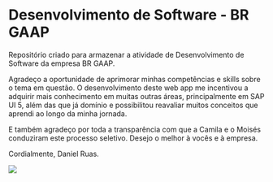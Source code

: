 # Desenvolvimento de Software - BR GAAP
Repositório criado para armazenar a atividade de Desenvolvimento de Software da empresa BR GAAP.

Agradeço a oportunidade de aprimorar minhas competências e skills sobre o tema em questão. O desenvolvimento deste web app me incentivou a adquirir mais conhecimento em muitas outras áreas, principalmente em SAP UI 5, além das que já domínio e possibilitou reavaliar muitos conceitos que aprendi ao longo da minha jornada.

E também agradeço por toda a transparência com que a Camila e o Moisés conduziram este processo seletivo. Desejo o melhor à vocês e à empresa. 

Cordialmente,
Daniel Ruas.

<img src = "https://img.swapcard.com/?u=https%3A%2F%2Fcdn-api.swapcard.com%2Fpublic%2Fimages%2Fc6eb6012c0b24795806e1af6b0c89196.png&q=0.8&m=fit&w=400&h=200">
